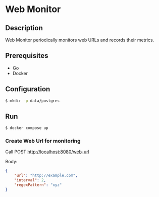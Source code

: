 # Web Monitor

## Description

Web Monitor periodically monitors web URLs and records their metrics.

## Prerequisites

- Go
- Docker

## Configuration

```bash
$ mkdir -p data/postgres
```

## Run

```bash
$ docker compose up
```

### Create Web Url for monitoring
Call POST [http://localhost:8080/web-url](http://localhost:8080/web-url)

Body:

```json
{
    "url": "http://example.com",
    "interval": 2,
    "regexPattern": "xyz"
}